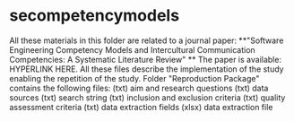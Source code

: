 # secompetencymodels
All these materials in this folder are related to a journal paper: 
**"Software Engineering Competency Models and Intercultural Communication Competencies: A Systematic Literature Review" **
The paper is available: HYPERLINK HERE.
All these files describe the implementation of the study enabling the repetition of the study.
Folder "Reproduction Package" contains the following files:
(txt) aim and research questions
(txt) data sources
(txt) search string
(txt) inclusion and exclusion criteria
(txt) quality assessment criteria
(txt) data extraction fields
(xlsx) data extraction file
